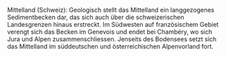 Mittelland (Schweiz): Geologisch stellt das Mittelland ein langgezogenes Sedimentbecken dar, das sich auch über die schweizerischen Landesgrenzen hinaus erstreckt. Im Südwesten auf französischem Gebiet verengt sich das Becken im Genevois und endet bei Chambéry, wo sich Jura und Alpen zusammenschliessen. Jenseits des Bodensees setzt sich das Mittelland im süddeutschen und österreichischen Alpenvorland fort.
